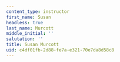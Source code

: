 ```yaml
---
content_type: instructor
first_name: Susan
headless: true
last_name: Murcott
middle_initial: ''
salutation: ''
title: Susan Murcott
uid: c4df01fb-2d88-fe7a-e321-70e7da8d58c8
---
```

